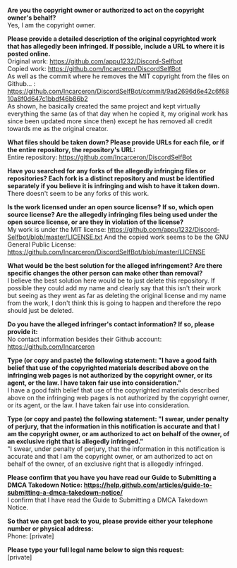 **Are you the copyright owner or authorized to act on the copyright owner's behalf?**    
Yes, I am the copyright owner.  

**Please provide a detailed description of the original copyrighted work that has allegedly been infringed. If possible, include a URL to where it is posted online.**    
Original work: https://github.com/appu1232/Discord-Selfbot    
Copied work: https://github.com/Incarceron/DiscordSelfBot    
As well as the commit where he removes the MIT copyright from the files on Github... :   https://github.com/Incarceron/DiscordSelfBot/commit/9ad2696d6e42c6f6810a8f0d647c1bbdf46b86b2  
As shown, he basically created the same project and kept virtually everything the same (as of that day when he copied it, my original work has since been updated more since then) except he has removed all credit towards me as the original creator.  

**What files should be taken down? Please provide URLs for each file, or if the entire repository, the repository's URL:**  
Entire repository: https://github.com/Incarceron/DiscordSelfBot

**Have you searched for any forks of the allegedly infringing files or repositories? Each fork is a distinct repository and must be identified separately if you believe it is infringing and wish to have it taken down.**  
There doesn't seem to be any forks of this work.

**Is the work licensed under an open source license? If so, which open source license? Are the allegedly infringing files being used under the open source license, or are they in violation of the license?**  
My work is under the MIT license: https://github.com/appu1232/Discord-Selfbot/blob/master/LICENSE.txt
And the copied work seems to be the GNU General Public License: https://github.com/Incarceron/DiscordSelfBot/blob/master/LICENSE

**What would be the best solution for the alleged infringement? Are there specific changes the other person can make other than removal?**  
I believe the best solution here would be to just delete this repository. If possible they could add my name and clearly say that this isn't their work but seeing as they went as far as deleting the original license and my name from the work, I don't think this is going to happen and therefore the repo should just be deleted.

**Do you have the alleged infringer's contact information? If so, please provide it:**  
No contact information besides their Github account: https://github.com/Incarceron

**Type (or copy and paste) the following statement: "I have a good faith belief that use of the copyrighted materials described above on the infringing web pages is not authorized by the copyright owner, or its agent, or the law. I have taken fair use into consideration."**  
I have a good faith belief that use of the copyrighted materials described above on the infringing web pages is not authorized by the copyright owner, or its agent, or the law. I have taken fair use into consideration.

**Type (or copy and paste) the following statement: "I swear, under penalty of perjury, that the information in this notification is accurate and that I am the copyright owner, or am authorized to act on behalf of the owner, of an exclusive right that is allegedly infringed."**  
"I swear, under penalty of perjury, that the information in this notification is accurate and that I am the copyright owner, or am authorized to act on behalf of the owner, of an exclusive right that is allegedly infringed.

**Please confirm that you have you have read our Guide to Submitting a DMCA Takedown Notice: https://help.github.com/articles/guide-to-submitting-a-dmca-takedown-notice/**  
I confirm that I have read the Guide to Submitting a DMCA Takedown Notice.

**So that we can get back to you, please provide either your telephone number or physical address:**  
Phone: [private]  

**Please type your full legal name below to sign this request:**  
[private]  
